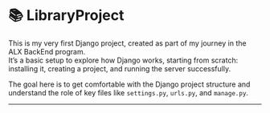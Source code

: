 # 📚 LibraryProject

This is my very first Django project, created as part of my journey in the ALX BackEnd program.  
It’s a basic setup to explore how Django works, starting from scratch: installing it, creating a project, and running the server successfully.

The goal here is to get comfortable with the Django project structure and understand the role of key files like `settings.py`, `urls.py`, and `manage.py`.

---
